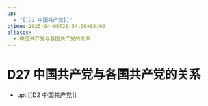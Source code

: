 ```yaml
---
up:
  - "[[D2 中国共产党]]"
ctime: 2025-04-06T21:54:06+08:00
aliases:
  - 中国共产党与各国共产党的关系
---
```


# D27 中国共产党与各国共产党的关系

- up: [[D2 中国共产党]]
